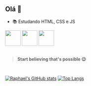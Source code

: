 ## Olá 👋

- 📚 Estudando HTML, CSS e JS
<div name="linguagens">
<img src="https://cdn.jsdelivr.net/gh/devicons/devicon/icons/html5/html5-original.svg" style="width:50px;" name="HTML" /> <img src="https://cdn.jsdelivr.net/gh/devicons/devicon/icons/css3/css3-original.svg" style="width:50px;" name="CSS" /> <img src="https://cdn.jsdelivr.net/gh/devicons/devicon/icons/javascript/javascript-original.svg" style="width:50px;" name="JS" />
</div>

<br>

> **Start believing that's possible :wink:**

<br>

[![Raphael's GitHub stats](https://github-readme-stats.vercel.app/api?username=raphaelmoural&hide=prs,issues&count_private=true&show_icons=true&theme=github_dark)](https://github.com/raphaelmoural/)
[![Top Langs](https://github-readme-stats.vercel.app/api/top-langs/?username=raphaelmoural&layout=compact&theme=github_dark)](https://github.com/raphaelmoural/)
